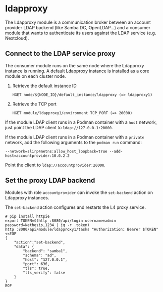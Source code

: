 # ldapproxy

The Ldapproxy module is a communication broker between an account provider
LDAP backend (like Samba DC, OpenLDAP...) and a consumer module that wants
to authenticate its users against the LDAP service (e.g. Nextcloud).

## Connect to the LDAP service proxy

The consumer module runs on the same node where the Ldapproxy instance is
running. A default Ldapproxy instance is installed as a core module on
each cluster node.

1. Retrieve the default instance ID

       HGET node/${NODE_ID}/default_instance/ldapproxy (=> ldapproxy1)

2. Retrieve the TCP port

       HGET module/ldapproxy1/environment TCP_PORT (=> 20000)

If the module LDAP client runs in a Podman container with a `host`
network, just point the LDAP client to `ldap://127.0.0.1:20000`.

If the module LDAP client runs in a Podman container with a `private`
network, add the following arguments to the `podman run` command:

    --network=slirp4netns:allow_host_loopback=true --add-host=accountprovider:10.0.2.2

Point the client to `ldap://accountprovider:20000`.

## Set the proxy LDAP backend

Modules with role `accountprovider` can invoke the `set-backend` action on
Ldapproxy instances.

The `set-backend` action configures and restarts the L4 proxy service.

    # pip install httpie
    export TOKEN=$(http :8080/api/login username=admin password=Nethesis,1234 | jq -r .token)
    http :8080/api/module/ldapproxy1/tasks "Authorization: Bearer $TOKEN" <<EOF
    {
        "action":"set-backend", 
        "data": {
            "backend": "samba1",
            "schema": "ad",
            "host": "127.0.0.1",
            "port": 636,
            "tls": true,
            "tls_verify": false
        }
    }
    EOF
